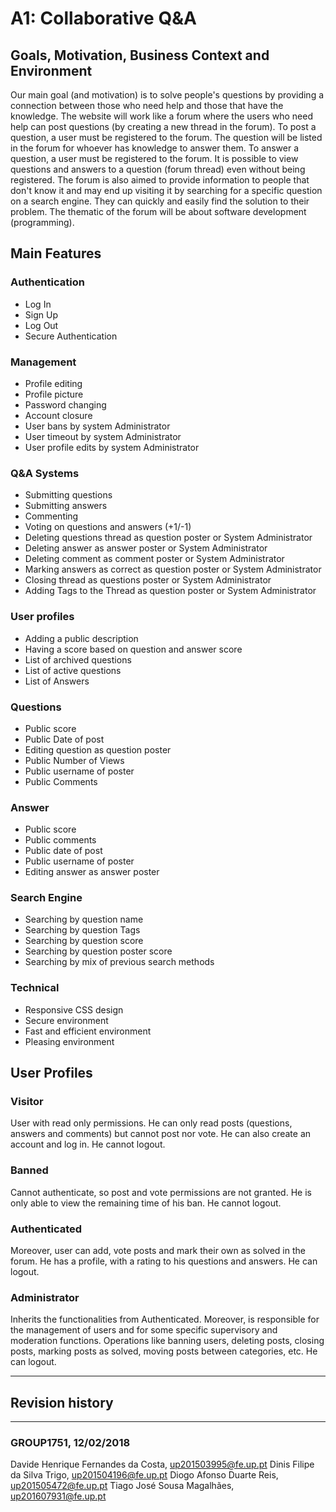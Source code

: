 # A1: Collaborative Q&A

## Goals, Motivation, Business Context and Environment
Our main goal (and motivation) is to solve people's questions by providing a connection between those who need help and those that 
 have the knowledge. The website will work like a forum where the users who need help can post questions (by creating a new thread in
 the forum). To post a question, a user must be registered to the forum. The question will be listed in the forum for whoever has
 knowledge to answer them. To answer a question, a user must be registered to the forum.
	It is possible to view questions and answers to a question (forum thread) even without being registered.
	The forum is also aimed to provide information to people that don't know it and may end up visiting it by searching for a 
  specific question on a search engine. They can quickly and easily find the solution to their problem.
	The thematic of the forum will be about software development (programming).

	
## Main Features
### Authentication
 - Log In
 - Sign Up
 - Log Out
 - Secure Authentication
  
### Management
 - Profile editing
 - Profile picture
 - Password changing
 - Account closure
 - User bans by system Administrator
 - User timeout by system Administrator
 - User profile edits by system Administrator

### Q&A Systems
 - Submitting questions
 - Submitting answers
 - Commenting
 - Voting on questions and answers (+1/-1)
 - Deleting questions thread as question poster or System Administrator
 - Deleting answer as answer poster or System Administrator
 - Deleting comment as comment poster or System Administrator
 - Marking answers as correct as question poster or System Administrator
 - Closing thread as questions poster or System Administrator
 - Adding Tags to the Thread as question poster or System Administrator

### User profiles
 - Adding a public description
 - Having a score based on question and answer score
 - List of archived questions
 - List of active questions
 - List of Answers

### Questions
 - Public score
 - Public Date of post
 - Editing question as question poster
 - Public Number of Views
 - Public username of poster
 - Public Comments

### Answer
 - Public score
 - Public comments
 - Public date of post
 - Public username of poster
 - Editing answer as answer poster

### Search Engine
 - Searching by question name
 - Searching by question Tags
 - Searching by question score
 - Searching by question poster score
 - Searching by mix of previous search methods

### Technical
 - Responsive CSS design
 - Secure environment
 - Fast and efficient environment
 - Pleasing environment
 
 
 ## User Profiles
### Visitor
User with read only permissions. He can only read posts (questions, answers and comments) but cannot post nor vote. He can also create an account and log in. He cannot logout.
### Banned
Cannot authenticate, so post and vote permissions are not granted. He is only able to view the remaining time of his ban. He cannot logout.
### Authenticated
Moreover, user can add, vote posts and mark their own as solved in the forum. He has a profile, with a rating to his questions and answers. He can logout.
### Administrator
Inherits the functionalities from Authenticated. Moreover, is responsible for the management of users and for some specific supervisory and moderation functions. Operations like banning users, deleting posts, closing posts, marking posts as solved, moving posts between categories, etc. He can logout.
	
	
***
## Revision history
***
 
###  GROUP1751, 12/02/2018
 Davide Henrique Fernandes da Costa, up201503995@fe.up.pt
 Dinis Filipe da Silva Trigo, up201504196@fe.up.pt
 Diogo Afonso Duarte Reis, up201505472@fe.up.pt
 Tiago José Sousa Magalhães, up201607931@fe.up.pt
